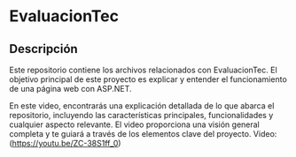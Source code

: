 # EvaluacionTec
## Descripción

Este repositorio contiene los archivos relacionados con EvaluacionTec. El objetivo principal de este proyecto es explicar y entender el funcionamiento de una página web con ASP.NET.

En este video, encontrarás una explicación detallada de lo que abarca el repositorio, incluyendo las características principales, funcionalidades y cualquier aspecto relevante. El video proporciona una visión general completa y te guiará a través de los elementos clave del proyecto.
Video:
(https://youtu.be/ZC-38S1ff_0)
